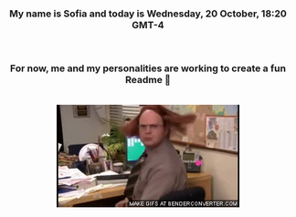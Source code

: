


<div align="center">
<h3 >My name is Sofia and today is Wednesday, 20 October, 18:20 GMT-4</h3><br>
<h3 >For now, me and my personalities are working to create a fun Readme 👋
</h3><br>
<img src='img/dwight.gif' alt='working...'/>
</div>
